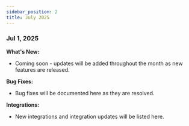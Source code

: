 ```yaml
---
sidebar_position: 2
title: July 2025
---
```


### Jul 1, 2025

**What's New:**

* Coming soon - updates will be added throughout the month as new features are released.

**Bug Fixes:**

* Bug fixes will be documented here as they are resolved.

**Integrations:**

* New integrations and integration updates will be listed here.